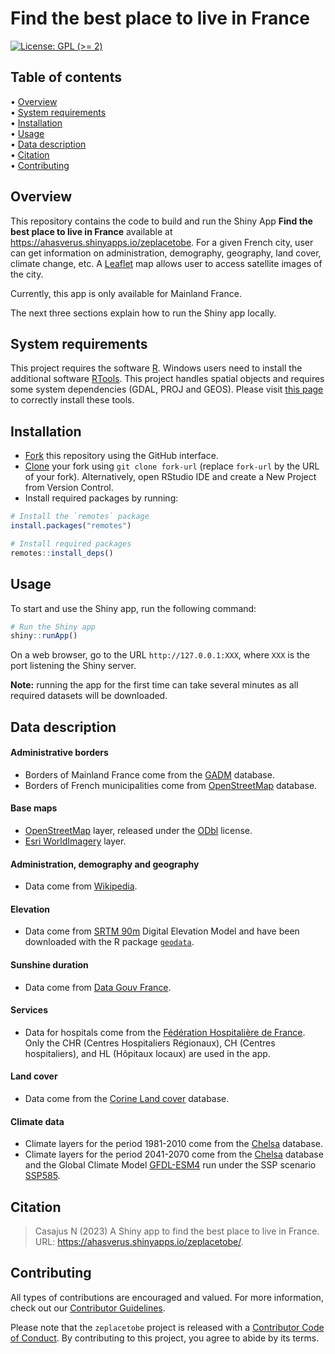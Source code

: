 # Find the best place to live in France

<!-- badges: start -->
[![License: GPL (\>=
2)](https://img.shields.io/badge/License-GPL%20%28%3E%3D%202%29-blue.svg)](https://choosealicense.com/licenses/gpl-2.0/)
<!-- badges: end -->



## Table of contents

<p align="left">
• <a href="#overview">Overview</a><br>
• <a href="#system-requirements">System requirements</a><br>
• <a href="#installation">Installation</a><br>
• <a href="#usage">Usage</a><br>
• <a href="#data-description">Data description</a><br>
• <a href="#citation">Citation</a><br>
• <a href="#contributing">Contributing</a>
</p>


## Overview

This repository contains the code to build and run the Shiny App **Find the best place to live in France** available at <https://ahasverus.shinyapps.io/zeplacetobe>. For a given French city, user can get information on administration, demography, geography, land cover, climate change, etc. A [Leaflet](https://rstudio.github.io/leaflet/) map allows user to access satellite images of the city.

Currently, this app is only available for Mainland France.

The next three sections explain how to run the Shiny app locally.


## System requirements

This project requires the software [R](https://cran.r-project.org/). Windows users need to install the additional software [RTools](https://cran.r-project.org/bin/windows/Rtools/).
This project handles spatial objects and requires some system dependencies (GDAL, PROJ and GEOS). Please visit [this page](https://github.com/r-spatial/sf/#installing) to correctly install these tools.


## Installation

- [Fork](https://docs.github.com/en/get-started/quickstart/contributing-to-projects) this repository using the GitHub interface.
- [Clone](https://docs.github.com/en/repositories/creating-and-managing-repositories/cloning-a-repository) 
your fork using `git clone fork-url` (replace `fork-url` by the URL of your fork). 
Alternatively, open RStudio IDE and create a New Project from Version Control.
- Install required packages by running:


```r
# Install the `remotes` package
install.packages("remotes")

# Install required packages
remotes::install_deps()
```



## Usage

To start and use the Shiny app, run the following command:

```r
# Run the Shiny app
shiny::runApp()
```

On a web browser, go to the URL `http://127.0.0.1:XXX`, where `XXX` is the port listening the Shiny server.

**Note:** running the app for the first time can take several minutes as all required datasets will be downloaded.



## Data description

#### Administrative borders

- Borders of Mainland France come from the [GADM](https://gadm.org) database.
- Borders of French municipalities come from [OpenStreetMap](https://www.data.gouv.fr/fr/datasets/decoupage-administratif-communal-francais-issu-d-openstreetmap/) database.


#### Base maps

- [OpenStreetMap](https://www.openstreetmap.org/copyright/) layer, released under the [ODbl](https://opendatacommons.org/licenses/odbl/) license.
- [Esri WorldImagery](https://www.arcgis.com/home/item.html?id=10df2279f9684e4a9f6a7f08febac2a9) layer.


#### Administration, demography and geography

- Data come from [Wikipedia](https://wikipedia.org/).


#### Elevation

- Data come from [SRTM 90m](https://csidotinfo.wordpress.com/data/srtm-90m-digital-elevation-database-v4-1/) Digital Elevation Model and have been downloaded with the R package [`geodata`](https://cran.r-project.org/package=geodata).


#### Sunshine duration

- Data come from [Data Gouv France](https://www.data.gouv.fr/fr/datasets/donnees-du-temps-densoleillement-par-departements-en-france/).


#### Services

- Data for hospitals come from the [Fédération Hospitalière de France](https://etablissements.fhf.fr/). Only the CHR (Centres Hospitaliers Régionaux), CH (Centres hospitaliers), and HL (Hôpitaux locaux) are used in the app.


#### Land cover

- Data come from the [Corine Land cover](https://www.statistiques.developpement-durable.gouv.fr/corine-land-cover-0?rubrique=348&dossier=1759) database.


#### Climate data

- Climate layers for the period 1981-2010 come from the [Chelsa](https://chelsa-climate.org/) database.
- Climate layers for the period 2041-2070 come from the [Chelsa](https://chelsa-climate.org/) database and the Global Climate Model [GFDL-ESM4](https://www.gfdl.noaa.gov/earth-system-esm4/) run under the SSP scenario [SSP585](https://view.es-doc.org/?renderMethod=name&project=cmip6&type=cim.2.designing.NumericalExperiment&client=esdoc-url-rewrite&name=ssp585).


## Citation

> Casajus N (2023) A Shiny app to find the best place to live in France. URL: <https://ahasverus.shinyapps.io/zeplacetobe/>.


## Contributing

All types of contributions are encouraged and valued. For more
information, check out our [Contributor
Guidelines](https://github.com/ahasverus/zeplacetobe/blob/main/CONTRIBUTING.md).

Please note that the `zeplacetobe` project is released with a
[Contributor Code of
Conduct](https://contributor-covenant.org/version/2/1/CODE_OF_CONDUCT.html).
By contributing to this project, you agree to abide by its terms.
